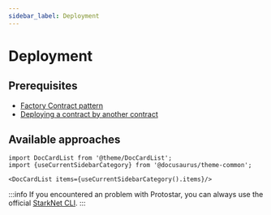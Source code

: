 ```yaml
---
sidebar_label: Deployment
---
```


# Deployment

## Prerequisites
- [Factory Contract pattern](https://research.csiro.au/blockchainpatterns/general-patterns/contract-structural-patterns/factory-contract/)
- [Deploying a contract by another contract](https://www.cairo-lang.org/docs/hello_starknet/deploying_from_contracts.html?highlight=class%20hash)


## Available approaches
```mdx-code-block
import DocCardList from '@theme/DocCardList';
import {useCurrentSidebarCategory} from '@docusaurus/theme-common';

<DocCardList items={useCurrentSidebarCategory().items}/>
```

:::info
If you encountered an problem with Protostar, you can always use the official [StarkNet CLI](https://docs.starknet.io/docs/CLI/commands).
:::